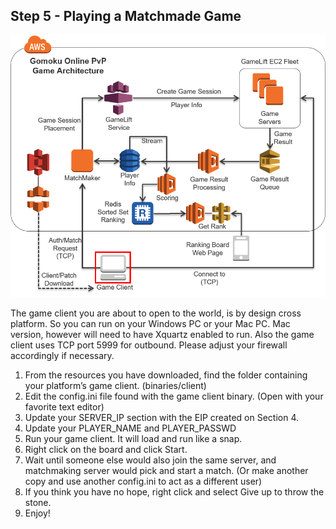 ## Step 5 - Playing a Matchmade Game
![Step 5 Architecture Overview](./gomoku_arch_step_5.png)

The game client you are about to open to the world, is by design cross platform. So you can run on your Windows PC or your Mac PC. Mac version, however will need to have Xquartz enabled to run. Also the game client uses TCP port 5999 for outbound. Please adjust your firewall accordingly if necessary.

1.	From the resources you have downloaded, find the folder containing your platform’s game client. (binaries/client)
2.	Edit the config.ini file found with the game client binary. (Open with your favorite text editor)
3.	Update your SERVER_IP section with the EIP created on Section 4.
4.	Update your PLAYER_NAME and PLAYER_PASSWD
5.	Run your game client. It will load and run like a snap.
6.	Right click on the board and click Start.
7.	Wait until someone else would also join the same server, and matchmaking server would pick and start a match. (Or make another copy and use another config.ini to act as a different user)
8.	If you think you have no hope, right click and select Give up to throw the stone.
9.	Enjoy!
